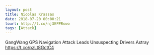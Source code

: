 ```yaml
---
layout: post
title: Nicolas Krassas
date: 2018-07-20 00:00:21
tourl: http://t.co/nj3EPPRowo
tags: [Attack]
---
```

GangWang GPS Navigation Attack Leads Unsuspecting Drivers Astray https://t.co/pzLt8GctC4